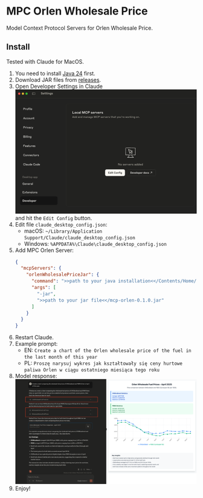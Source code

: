 # MPC Orlen Wholesale Price
Model Context Protocol Servers for Orlen Wholesale Price.

## Install

Tested with Claude for MacOS.

1. You need to install [Java 24](https://www.oracle.com/java/technologies/downloads/?er=221886) first.
2. Download JAR files from [releases](https://github.com/drnow4u/mpc-orlen/releases).
3. Open Developer Settings in Claude ![](./doc/claude_settings.png) and hit the `Edit Config` button.
4. Edit file `claude_desktop_config.json`:
   * macOS: `~/Library/Application Support/Claude/claude_desktop_config.json`
   * Windows: `%APPDATA%\Claude\claude_desktop_config.json`
5. Add MPC Orlen Server:
   ```json
   {
     "mcpServers": {
       "orlenWholesalePriceJar": {
         "command": ">>path to your java installation<</Contents/Home/bin/java",
         "args": [
           "-jar",
           ">>path to your jar file<</mcp-orlen-0.1.0.jar"
         ]
       }
     }
   }
   ```
6. Restart Claude.
7. Example prompt:
   * EN: `Create a chart of the Orlen wholesale price of the fuel in the last month of this year`
   * PL: `Proszę narysuj wykres jak kształtowały się ceny hurtowe paliwa Orlen w ciągu ostatniego miesiąca tego roku`
8. Model response: ![Model response](./doc/prompt_result.png)
9. Enjoy!
